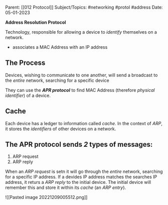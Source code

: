 
Parent: [[012 Protocol]]
Subject/Topics: #networking #protol #address 
Date: 05-01-2023


**Address Resolution Protocol**
  
Technology, responsible for allowing a device to *identify* themselves on a network.

- associates a MAC Address with an IP address

## The Process

Devices, wishing to communicate to one another, will send a broadcast to the *entire* network, searching for a specific device 

They can use the ***APR protocol*** to find MAC Address (therefore *physical identifier*) of a device.

## Cache

Each device has a ledger to information called *cache*. In the context of *ARP*, it stores the *identifiers* of other devices on a network.

## The APR protocol sends *2* types of messages:
1. ARP request
2. ARP reply

When an *ARP request* is setn it will go through the *entire* network, searching for a specific IP address.  If a devides IP address matches the searches IP address, it returs a *ARP reply* to the initial device. The initial device will remember this and store it within its *cache* (an *ARP entry*).

![[Pasted image 20221209005512.png]]